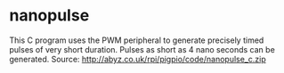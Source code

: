 nanopulse
=========

This C program uses the PWM peripheral to generate precisely timed pulses of very short duration.  Pulses as short as 4 nano seconds can be generated.
Source: http://abyz.co.uk/rpi/pigpio/code/nanopulse_c.zip
